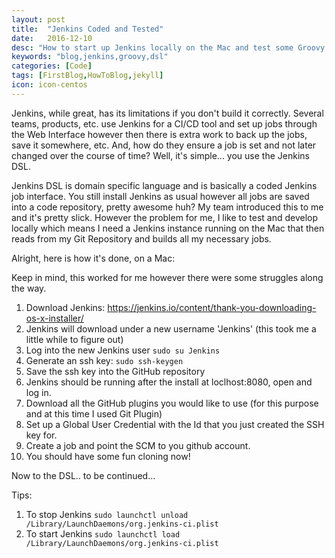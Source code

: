 ```yaml
---
layout: post
title:  "Jenkins Coded and Tested"
date:   2016-12-10
desc: "How to start up Jenkins locally on the Mac and test some Groovy DSL"
keywords: "blog,jenkins,groovy,dsl"
categories: [Code]
tags: [FirstBlog,HowToBlog,jekyll]
icon: icon-centos
---
```


Jenkins, while great, has its limitations if you don't build it correctly.  Several teams, products, etc. use Jenkins for a CI/CD tool and set up jobs through the Web Interface however then there is extra work to back up the jobs, save it somewhere, etc.  And, how do they ensure a job is set and not later changed over the course of time?  Well, it's simple... you use the Jenkins DSL.

Jenkins DSL is domain specific language and is basically a coded Jenkins job interface.  You still install Jenkins as usual however all jobs are saved into a code repository, pretty awesome huh?  My team introduced this to me and it's pretty slick.  However the problem for me, I like to test and develop locally which means I need a Jenkins instance running on the Mac that then reads from my Git Repository and builds all my necessary jobs.

Alright, here is how it's done, on a Mac:

Keep in mind, this worked for me however there were some struggles along the way.

1. Download Jenkins: https://jenkins.io/content/thank-you-downloading-os-x-installer/
2. Jenkins will download under a new username 'Jenkins' (this took me a little while to figure out)
3. Log into the new Jenkins user `sudo su Jenkins`
4. Generate an ssh key: `sudo ssh-keygen`
5. Save the ssh key into the GitHub repository
6. Jenkins should be running after the install at loclhost:8080, open and log in.
7. Download all the GitHub plugins you would like to use (for this purpose and at this time I used Git Plugin)
8. Set up a Global User Credential with the Id that you just created the SSH key for.
9. Create a job and point the SCM to you github account.
10. You should have some fun cloning now!

Now to the DSL.. to be continued...


Tips:

1. To stop Jenkins `sudo launchctl unload /Library/LaunchDaemons/org.jenkins-ci.plist`
2. To start Jenkins `sudo launchctl load /Library/LaunchDaemons/org.jenkins-ci.plist`
